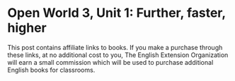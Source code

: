 # Open World 3, Unit 1: Further, faster, higher
This post contains affiliate links to books. If you make a purchase through these links, at no additional cost to you, The English Extension Organization will earn a small commission which will be used to purchase additional English books for classrooms.
<!--stackedit_data:
eyJoaXN0b3J5IjpbLTgwMzk4NzQwN119
-->